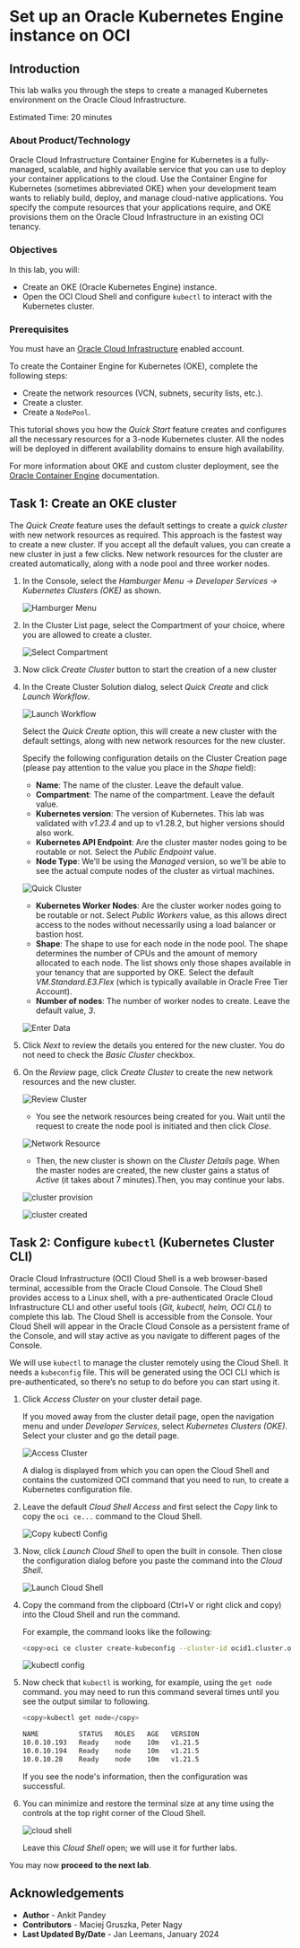 # Set up an Oracle Kubernetes Engine instance on OCI

## Introduction

This lab walks you through the steps to create a managed Kubernetes environment on the Oracle Cloud Infrastructure.

Estimated Time: 20 minutes

### About Product/Technology

Oracle Cloud Infrastructure Container Engine for Kubernetes is a fully-managed, scalable, and highly available service that you can use to deploy your container applications to the cloud. Use the Container Engine for Kubernetes (sometimes abbreviated OKE) when your development team wants to reliably build, deploy, and manage cloud-native applications. You specify the compute resources that your applications require, and OKE provisions them on the Oracle Cloud Infrastructure in an existing OCI tenancy.

### Objectives

In this lab, you will:

* Create an OKE (Oracle Kubernetes Engine) instance.
* Open the OCI Cloud Shell and configure `kubectl` to interact with the Kubernetes cluster.

### Prerequisites

You must have an [Oracle Cloud Infrastructure](https://cloud.oracle.com/en_US/cloud-infrastructure) enabled account.

To create the Container Engine for Kubernetes (OKE), complete the following steps:

* Create the network resources (VCN, subnets, security lists, etc.).
* Create a cluster.
* Create a `NodePool`.

This tutorial shows you how the *Quick Start* feature creates and configures all the necessary resources for a 3-node Kubernetes cluster. All the nodes will be deployed in different availability domains to ensure high availability.

For more information about OKE and custom cluster deployment, see the [Oracle Container Engine](https://docs.cloud.oracle.com/iaas/Content/ContEng/Concepts/contengoverview.htm) documentation.

## Task 1: Create an OKE cluster

The *Quick Create* feature uses the default settings to create a *quick cluster* with new network resources as required. This approach is the fastest way to create a new cluster. If you accept all the default values, you can create a new cluster in just a few clicks. New network resources for the cluster are created automatically, along with a node pool and three worker nodes.

1. In the Console, select the *Hamburger Menu -> Developer Services -> Kubernetes Clusters (OKE)* as shown.

    ![Hamburger Menu](images/hamburgermenu.png)

2. In the Cluster List page, select the Compartment of your choice, where you are allowed to create a cluster.

    ![Select Compartment](images/selectcompartment.png)

3. Now click *Create Cluster* button to start the creation of a new cluster

4. In the Create Cluster Solution dialog, select *Quick Create* and click *Launch Workflow*.

    ![Launch Workflow](images/launchworkflow2.png)

    Select the *Quick Create* option, this will create a new cluster with the default settings, along with new network resources for the new cluster.

    Specify the following configuration details on the Cluster Creation page (please pay attention to the value you place in the *Shape* field):

    * **Name**: The name of the cluster. Leave the default value.
    * **Compartment**: The name of the compartment. Leave the default value.
    * **Kubernetes version**: The version of Kubernetes. This lab was validated with *v1.23.4* and up to v1.28.2, but higher versions should also work.
    * **Kubernetes API Endpoint**: Are the cluster master nodes going to be routable or not. Select the *Public Endpoint* value.
    * **Node Type**: We'll be using the *Managed* version, so we'll be able to see the actual compute nodes of the cluster as virtual machines.

    ![Quick Cluster](images/quickcluster-2.png)

    * **Kubernetes Worker Nodes**: Are the cluster worker nodes going to be routable or not. Select *Public Workers* value, as this allows direct access to the nodes without necessarily using a load balancer or bastion host.
    * **Shape**: The shape to use for each node in the node pool. The shape determines the number of CPUs and the amount of memory allocated to each node. The list shows only those shapes available in your tenancy that are supported by OKE. Select the default *VM.Standard.E3.Flex* (which is typically available in Oracle Free Tier Account).
    * **Number of nodes**: The number of worker nodes to create. Leave the default value, *3*.

    ![Enter Data](images/enterdata-1.png)

5. Click *Next* to review the details you entered for the new cluster.  You do not need to check the *Basic Cluster* checkbox.

6. On the *Review* page, click *Create Cluster* to create the new network resources and the new cluster.

    ![Review Cluster](images/reviewcluster.png)

    * You see the network resources being created for you. Wait until the request to create the node pool is initiated and then click *Close*.

    ![Network Resource](images/networkresource.png)

    * Then, the new cluster is shown on the *Cluster Details* page. When the master nodes are created, the new cluster gains a status of *Active* (it takes about 7 minutes).Then, you may continue your labs.

    ![cluster provision](images/clusterprovision.png)

    ![cluster created](images/clustercreated.png)

## Task 2: Configure `kubectl` (Kubernetes Cluster CLI)

Oracle Cloud Infrastructure (OCI) Cloud Shell is a web browser-based terminal, accessible from the Oracle Cloud Console. The Cloud Shell provides access to a Linux shell, with a pre-authenticated Oracle Cloud Infrastructure CLI and other useful tools (*Git, kubectl, helm, OCI CLI*) to complete this lab. The Cloud Shell is accessible from the Console. Your Cloud Shell will appear in the Oracle Cloud Console as a persistent frame of the Console, and will stay active as you navigate to different pages of the Console.

We will use `kubectl` to manage the cluster remotely using the Cloud Shell. It needs a `kubeconfig` file. This will be generated using the OCI CLI which is pre-authenticated, so there’s no setup to do before you can start using it.

1. Click *Access Cluster* on your cluster detail page.

    If you moved away from the cluster detail page, open the navigation menu and under *Developer Services*, select *Kubernetes Clusters (OKE)*. Select your cluster and go the detail page.

    ![Access Cluster](images/accesscluster.png)

    A dialog is displayed from which you can open the Cloud Shell and contains the customized OCI command that you need to run, to create a Kubernetes configuration file.

2. Leave the default *Cloud Shell Access* and first select the *Copy* link to copy the `oci ce...` command to the Cloud Shell.

    ![Copy kubectl Config](images/copyconfig.png)

3. Now, click *Launch Cloud Shell* to open the built in console. Then close the configuration dialog before you paste the command into the *Cloud Shell*.

    ![Launch Cloud Shell](images/launchcloudshell.png)

4. Copy the command from the clipboard (Ctrl+V or right click and copy) into the Cloud Shell and run the command.

    For example, the command looks like the following:

    ```bash
    <copy>oci ce cluster create-kubeconfig --cluster-id ocid1.cluster.oc1.phx.aaaaaaaaaezwen..................zjwgm2tqnjvgc2dey3emnsd --file $HOME/.kube/config --region us-phoenix-1 --token-version 2.0.0</copy>
    ```

    ![kubectl config](images/kubectlconfig.png)

5. Now check that `kubectl` is working, for example, using the `get node` command. you may need to run this command several times until you see the output similar to following.

    ```bash
    <copy>kubectl get node</copy>

    NAME          STATUS   ROLES   AGE   VERSION
    10.0.10.193   Ready    node    10m   v1.21.5
    10.0.10.194   Ready    node    10m   v1.21.5
    10.0.10.28    Ready    node    10m   v1.21.5
    ```

    If you see the node's information, then the configuration was successful.

6. You can minimize and restore the terminal size at any time using the controls at the top right corner of the Cloud Shell.

    ![cloud shell](images/cloudshell.png)

    Leave this *Cloud Shell* open; we will use it for further labs.

You may now **proceed to the next lab**.

## Acknowledgements

* **Author** -  Ankit Pandey
* **Contributors** - Maciej Gruszka, Peter Nagy
* **Last Updated By/Date** - Jan Leemans, January 2024
